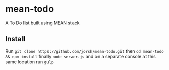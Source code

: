 # mean-todo
A To Do list built using MEAN stack

## Install
Run `git clone https://github.com/jorsh/mean-todo.git`
then `cd mean-todo && npm install`
finally `node server.js` and on a separate console at this same location run `gulp`
